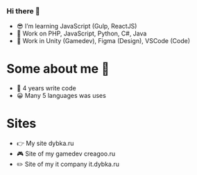 ### Hi there 👋

- 😎 I’m learning JavaScript (Gulp, ReactJS)
- 🥰 Work on PHP, JavaScript, Python, C#, Java
- 🤯 Work in Unity (Gamedev), Figma (Design), VSCode (Code)

# Some about me 🤒

- 🎉 4 years write code
- 😀 Many 5 languages was uses

# Sites

- 👉 My site dybka.ru
- 🎮 Site of my gamedev creagoo.ru
- ✏️ Site of my it company it.dybka.ru
